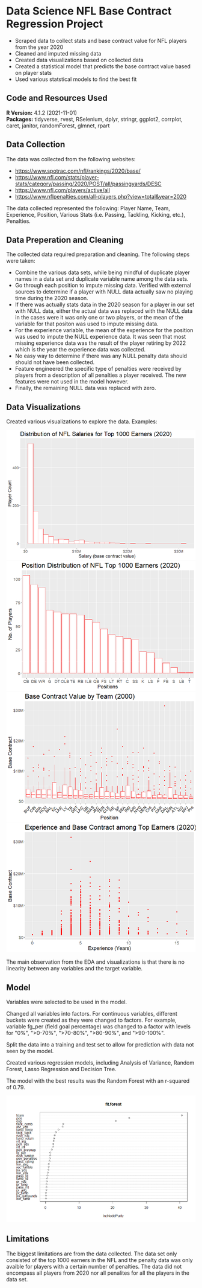 # Data Science NFL Base Contract Regression Project

* Scraped data to collect stats and base contract value for NFL players from the year 2020
* Cleaned and imputed missing data
* Created data visualizations based on collected data
* Created a statistical model that predicts the base contract value based on player stats
* Used various statstical models to find the best fit

## Code and Resources Used
**R Version:** 4.1.2 (2021-11-01) <br/>
**Packages:** tidyverse, rvest, RSelenium, dplyr, stringr, ggplot2, corrplot, caret, janitor, randomForest, glmnet, rpart 
 

## Data Collection

The data was collected from the following websites:

* https://www.spotrac.com/nfl/rankings/2020/base/
* https://www.nfl.com/stats/player-stats/category/passing/2020/POST/all/passingyards/DESC
* https://www.nfl.com/players/active/all
* https://www.nflpenalties.com/all-players.php?view=total&year=2020

The data collected represented the following: Player Name, Team, Experience, Position, Various Stats (i.e. Passing, Tackling, Kicking, etc.), Penalties. 

## Data Preperation and Cleaning

The collected data  required preparation and cleaning. The following steps were taken:

* Combine the various data sets, while being mindful of duplicate player names in a data set and duplicate variable name among the data sets.
* Go through each position to impute missing data. Verified with external sources to determine if a player with NULL data actually saw no playing time during the 2020 season.
* If there was actually stats data in the 2020 season for a player in our set with NULL data, either the actual data was replaced with the NULL data in the cases were it was only one or two players, or the mean of the variable for that positon was used to impute missing data.
* For the experience variable, the mean of the experience for the position was used to impute the NULL experience data. It was seen that most missing experience data was the result of the player retiring by 2022 which is the year the experience data was collected.
* No easy way to determine if there was any NULL penalty data should should not have been collected.
* Feature engineered the specific type of penalties were received by players from a description of all penalties a player received. The new features were not used in the model however.
* Finally, the remaining NULL data was replaced with zero.

## Data Visualizations

Created various visualizations to explore the data. Examples:

![alt text](https://github.com/jrdhowell/NFL/blob/main/visualizations/dist_base.png)
![alt text](https://github.com/jrdhowell/NFL/blob/main/visualizations/dist_pos.png)
![alt text](https://github.com/jrdhowell/NFL/blob/main/visualizations/box_base_team.png)
![alt text](https://github.com/jrdhowell/NFL/blob/main/visualizations/scatter_exp_base1.png)

The main observation from the EDA and visualizations is that there is no linearity between any variables and the target variable.

## Model

Variables were selected to be used in the model.

Changed all variables into factors. For continuous variables, different buckets were created as they were changed to factors.
For example, variable fg_per (field goal percentage) was changed to a factor with levels for "0%", ">0-70%", ">70-80%", ">80-90%", and ">90-100%".

Split the data into a training and test set to allow for prediction with data not seen by the model.

Created various regression models, including Analysis of Variance, Random Forest, Lasso Regression and Decision Tree.

The model with the best results was the Random Forest with an r-squared of 0.79.

![alt text](https://github.com/jrdhowell/NFL/blob/main/visualizations/RF_importance.png)


## Limitations

The biggest limitations are from the data collected. The data set only consisted of the top 1000 earners in the NFL and the penalty data was only avaible for players with a certain number of penalties. 
The data did not encompass all players from 2020 nor all penalites for all the players in the data set.

